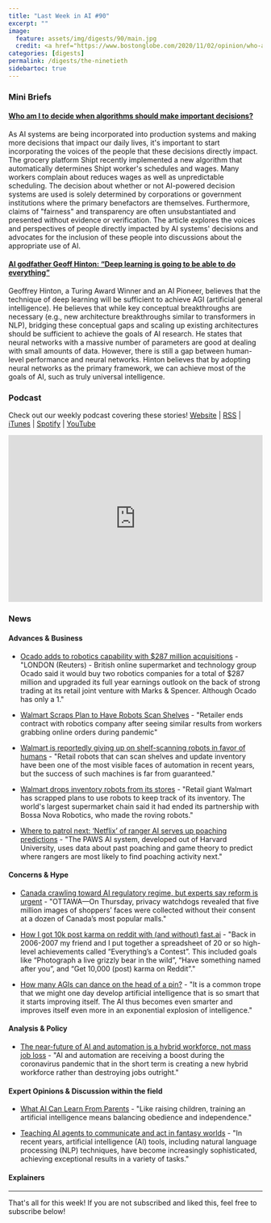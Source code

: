 ```yaml
---
title: "Last Week in AI #90"
excerpt: ""
image: 
  feature: assets/img/digests/90/main.jpg
  credit: <a href="https://www.bostonglobe.com/2020/11/02/opinion/who-am-i-decide-when-algorithms-should-make-important-decisions/"> Meredith Whittaker / Boston Globe </a>
categories: [digests]
permalink: /digests/the-ninetieth
sidebartoc: true
---
```


### Mini Briefs

#### [Who am I to decide when algorithms should make important decisions?](https://www.bostonglobe.com/2020/11/02/opinion/who-am-i-decide-when-algorithms-should-make-important-decisions/)
As AI systems are being incorporated into production systems and making more decisions that impact our daily lives, it's important to start incorporating the voices of the people that these decisions directly impact. The grocery platform Shipt recently implemented a new algorithm that automatically determines Shipt worker's schedules and wages. Many workers complain about reduces wages as well as unpredictable scheduling. The decision about whether or not AI-powered decision systems are used is solely determined by corporations or government institutions where the primary benefactors are themselves. Furthermore, claims of "fairness" and transparency are often unsubstantiated and presented without evidence or verification. The article explores the voices and perspectives of people directly impacted by AI systems' decisions and advocates for the inclusion of these people into discussions about the appropriate use of AI. 


#### [AI godfather Geoff Hinton: “Deep learning is going to be able to do everything”](https://www.technologyreview.com/2020/11/03/1011616/ai-godfather-geoffrey-hinton-deep-learning-will-do-everything/)

Geoffrey Hinton, a Turing Award Winner and an AI Pioneer, believes that the technique of deep learning will be sufficient to achieve AGI (artificial general intelligence). He believes that while key conceptual breakthroughs are necessary (e.g., new architecture breakthroughs similar to transformers in NLP), bridging these conceptual gaps and scaling up existing architectures should be sufficient to achieve the goals of AI research. He states that neural networks with a massive number of parameters are good at dealing with small amounts of data. However, there is still a gap between human-level performance and neural networks. Hinton believes that by adopting neural networks as the primary framework, we can achieve most of the goals of AI, such as truly universal intelligence. 



### Podcast
Check out our weekly podcast covering these stories!
[Website](https://aitalk.podbean.com) \|
[RSS](https://feed.podbean.com/aitalk/feed.xml) \| 
[iTunes](https://podcasts.apple.com/us/podcast/lets-talk-ai/id1502782720) \|
[Spotify](https://open.spotify.com/show/17HiNdxcoKJLLNibIAyUch) \| 
[YouTube](https://www.youtube.com/channel/UCKARTq-t5SPMzwtft8FWwnA)
<iframe title="Let's Talk AI" id="multi_iframe" class="podcast_embed"
 src="https://www.podbean.com/media/player/multi?playlist=http%3A%2F%2Fplaylist.podbean.com%2F7703921%2Fplaylist_multi.xml&vjs=1&kdsowie31j4k1jlf913=4975ccdd28d39e38bf5a1ccaf0c6ca4337fa996b&size=430&skin=9&episode_list_bg=%23ffffff&bg_left=%23000000&bg_mid=%230c5056&bg_right=%232a1844&podcast_title_color=%23c4c4c4&episode_title_color=%23ffffff&auto=0&share=1&fonts=Helvetica&download=0&rtl=0&show_playlist_recent_number=10&pbad=1" 
 scrolling="yes" allowfullscreen="" width="100%" height="330" frameborder="0"></iframe>

### News
#### Advances & Business

* [Ocado adds to robotics capability with $287 million acquisitions](https://www.reuters.com/article/kindred-systems-m-a-ocado-group-idUSKBN27I0SZ) - "LONDON (Reuters) - British online supermarket and technology group Ocado said it would buy two robotics companies for a total of $287 million and upgraded its full year earnings outlook on the back of strong trading at its retail joint venture with Marks & Spencer. Although Ocado has only a 1."

* [Walmart Scraps Plan to Have Robots Scan Shelves](https://www.wsj.com/articles/walmart-shelves-plan-to-have-robots-scan-shelves-11604345341) - "Retailer ends contract with robotics company after seeing similar results from workers grabbing online orders during pandemic"

* [Walmart is reportedly giving up on shelf-scanning robots in favor of humans](https://www.theverge.com/2020/11/3/21547306/walmart-shelf-scanning-robots-automation-bossa-nova-robotics-contract-ended) - "Retail robots that can scan shelves and update inventory have been one of the most visible faces of automation in recent years, but the success of such machines is far from guaranteed."

* [Walmart drops inventory robots from its stores](https://www.bbc.co.uk/news/business-54790483) - "Retail giant Walmart has scrapped plans to use robots to keep track of its inventory. The world's largest supermarket chain said it had ended its partnership with Bossa Nova Robotics, who made the roving robots."

* [Where to patrol next: ‘Netflix’ of ranger AI serves up poaching predictions](https://news.mongabay.com/2020/11/where-to-patrol-next-netflix-of-ranger-ai-serves-up-poaching-predictions/) - "The PAWS AI system, developed out of Harvard University, uses data about past poaching and game theory to predict where rangers are most likely to find poaching activity next."

#### Concerns & Hype

* [Canada crawling toward AI regulatory regime, but experts say reform is urgent](https://www.thestar.com/politics/2020/10/31/canada-crawling-toward-ai-regulatory-regime-but-experts-say-reform-is-urgent.html) - "OTTAWA—On Thursday, privacy watchdogs revealed that five million images of shoppers’ faces were collected without their consent at a dozen of Canada’s most popular malls."

* [How I got 10k post karma on reddit with (and without) fast.ai](https://www.a8b.io/posts/10k-karma-reddit-bot/) - "Back in 2006-2007 my friend and I put together a spreadsheet of 20 or so high-level achievements called “Everything’s a Contest”. This included goals like “Photograph a live grizzly bear in the wild”, “Have something named after you”, and “Get 10,000 (post) karma on Reddit”."

* [How many AGIs can dance on the head of a pin?](http://togelius.blogspot.com/2020/10/how-many-agis-can-dance-on-head-of-pin.html) - "It is a common trope that we might one day develop artificial intelligence that is so smart that it starts improving itself. The AI thus becomes even smarter and improves itself even more in an exponential explosion of intelligence."

#### Analysis & Policy

* [The near-future of AI and automation is a hybrid workforce, not mass job loss](https://www.axios.com/ai-automation-pandemic-job-changes-bdccef8b-4766-4170-8984-775e8aa13168.html) - "AI and automation are receiving a boost during the coronavirus pandemic that in the short term is creating a new hybrid workforce rather than destroying jobs outright."

#### Expert Opinions & Discussion within the field

* [What AI Can Learn From Parents](https://www.wsj.com/articles/what-ai-can-learn-from-parents-11604586334) - "Like raising children, training an artificial intelligence means balancing obedience and independence."

* [Teaching AI agents to communicate and act in fantasy worlds](https://techxplore.com/news/2020-11-ai-agents-fantasy-worlds.html) - "In recent years, artificial intelligence (AI) tools, including natural language processing (NLP) techniques, have become increasingly sophisticated, achieving exceptional results in a variety of tasks."

#### Explainers
<hr>

That's all for this week! If you are not subscribed and liked this, feel free to subscribe below!

